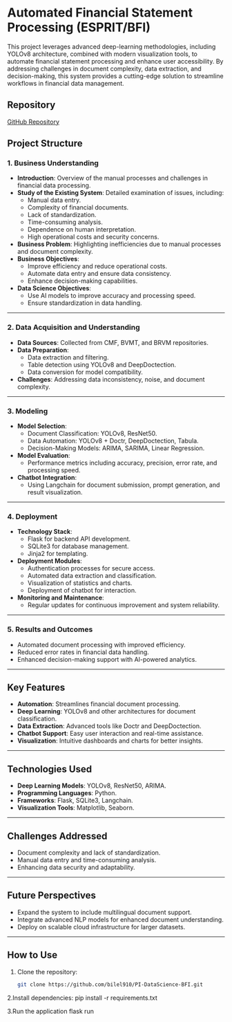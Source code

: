 # Automated Financial Statement Processing (ESPRIT/BFI)

This project leverages advanced deep-learning methodologies, including YOLOv8 architecture, combined with modern visualization tools, to automate financial statement processing and enhance user accessibility. By addressing challenges in document complexity, data extraction, and decision-making, this system provides a cutting-edge solution to streamline workflows in financial data management.

## Repository  
[GitHub Repository](https://github.com/bilel910/PI-DataScience-BFI)

## Project Structure

### 1. Business Understanding
- **Introduction**: Overview of the manual processes and challenges in financial data processing.
- **Study of the Existing System**: Detailed examination of issues, including:
  - Manual data entry.
  - Complexity of financial documents.
  - Lack of standardization.
  - Time-consuming analysis.
  - Dependence on human interpretation.
  - High operational costs and security concerns.
- **Business Problem**: Highlighting inefficiencies due to manual processes and document complexity.
- **Business Objectives**:
  - Improve efficiency and reduce operational costs.
  - Automate data entry and ensure data consistency.
  - Enhance decision-making capabilities.
- **Data Science Objectives**:
  - Use AI models to improve accuracy and processing speed.
  - Ensure standardization in data handling.

---

### 2. Data Acquisition and Understanding
- **Data Sources**: Collected from CMF, BVMT, and BRVM repositories.
- **Data Preparation**:
  - Data extraction and filtering.
  - Table detection using YOLOv8 and DeepDoctection.
  - Data conversion for model compatibility.
- **Challenges**: Addressing data inconsistency, noise, and document complexity.

---

### 3. Modeling
- **Model Selection**:
  - Document Classification: YOLOv8, ResNet50.
  - Data Automation: YOLOv8 + Doctr, DeepDoctection, Tabula.
  - Decision-Making Models: ARIMA, SARIMA, Linear Regression.
- **Model Evaluation**:
  - Performance metrics including accuracy, precision, error rate, and processing speed.
- **Chatbot Integration**:
  - Using Langchain for document submission, prompt generation, and result visualization.

---

### 4. Deployment
- **Technology Stack**:
  - Flask for backend API development.
  - SQLite3 for database management.
  - Jinja2 for templating.
- **Deployment Modules**:
  - Authentication processes for secure access.
  - Automated data extraction and classification.
  - Visualization of statistics and charts.
  - Deployment of chatbot for interaction.
- **Monitoring and Maintenance**:
  - Regular updates for continuous improvement and system reliability.

---

### 5. Results and Outcomes
- Automated document processing with improved efficiency.
- Reduced error rates in financial data handling.
- Enhanced decision-making support with AI-powered analytics.

---

## Key Features
- **Automation**: Streamlines financial document processing.
- **Deep Learning**: YOLOv8 and other architectures for document classification.
- **Data Extraction**: Advanced tools like Doctr and DeepDoctection.
- **Chatbot Support**: Easy user interaction and real-time assistance.
- **Visualization**: Intuitive dashboards and charts for better insights.

---

## Technologies Used
- **Deep Learning Models**: YOLOv8, ResNet50, ARIMA.
- **Programming Languages**: Python.
- **Frameworks**: Flask, SQLite3, Langchain.
- **Visualization Tools**: Matplotlib, Seaborn.

---

## Challenges Addressed
- Document complexity and lack of standardization.
- Manual data entry and time-consuming analysis.
- Enhancing data security and adaptability.

---

## Future Perspectives
- Expand the system to include multilingual document support.
- Integrate advanced NLP models for enhanced document understanding.
- Deploy on scalable cloud infrastructure for larger datasets.

---

## How to Use
1. Clone the repository:
   ```bash
   git clone https://github.com/bilel910/PI-DataScience-BFI.git
   
2.Install dependencies:
  pip install -r requirements.txt
  
3.Run the application
  flask run
